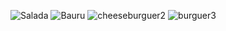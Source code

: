 ![Salada](https://github.com/chrix40/LanchesMac/assets/74983189/c631df6a-f8b3-4f3d-948f-be15c02adc8c)
![Bauru](https://github.com/chrix40/LanchesMac/assets/74983189/e28aae07-535c-408f-abc7-1e3e06b364f3)
![cheeseburguer2](https://github.com/chrix40/LanchesMac/assets/74983189/42cea2bd-daab-4131-a615-3cc9e6133d72)
![burguer3](https://github.com/chrix40/LanchesMac/assets/74983189/128914b4-825c-42d4-9abc-dc28d17bff6f)
